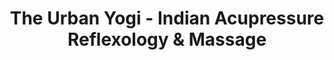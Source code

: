 ---
title: "The Urban Yogi - Indian Acupressure Reflexology & Massage"
url: /surrey/the-urban-yogi-indian-acupressure-reflexology-and-massage/
shop: massage
---